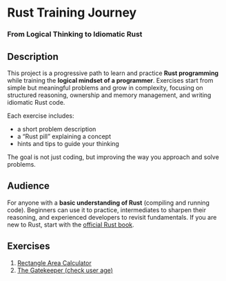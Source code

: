 # Rust Training Journey

### From Logical Thinking to Idiomatic Rust

## Description

This project is a progressive path to learn and practice **Rust programming** while training the **logical mindset of a programmer**.
Exercises start from simple but meaningful problems and grow in complexity, focusing on structured reasoning, ownership and memory management, and writing idiomatic Rust code.

Each exercise includes:

* a short problem description
* a “Rust pill” explaining a concept
* hints and tips to guide your thinking

The goal is not just coding, but improving the way you approach and solve problems.

## Audience

For anyone with a **basic understanding of Rust** (compiling and running code). Beginners can use it to practice, intermediates to sharpen their reasoning, and experienced developers to revisit fundamentals.
If you are new to Rust, start with the [official Rust book](https://doc.rust-lang.org/book/).

## Exercises

 1. [Rectangle Area Calculator](rect-area/src/main.rs)
 2. [The Gatekeeper (check user age)](the-gatekeeper/src/main.rs)
